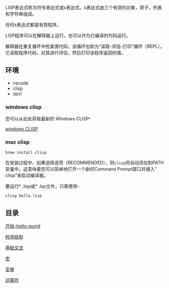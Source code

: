 LISP表达式称为符号表达式或s表达式。s表达式由三个有效的对象，原子，列表和字符串组成。

任何s表达式都是有效程序。

LISP程序可以在解释器上运行，也可以作为已编译的代码运行。

解释器在重复循环中检查源代码，该循环也称为“读取-评估-打印”循环（REPL）。它读取程序代码，对其进行评估，然后打印该程序返回的值。


## 环境

- vscode
- clisp
- sbcl


### windows clisp 

您可以从此处获取最新的 Windows CLISP- 

[windows CLISP](https://sourceforge.net/projects/clisp/files/latest/download)


### mac clisp

```
brew install clisp
```

在安装过程中，如果选择选项（RECOMMENDED），则`clisp`将自动添加到PATH变量中。这意味着您可以简单地打开一个新的Command Prompt窗口并键入“ clisp”来启动编译器。

要运行* .lisp或* .lsp文件，只需使用-

```
clisp hello.lisp
```

## 目录

[开始-hello-world](start/main.lisp)

[程序结构](./programConstruct/README.md)

[基础文法](./lisp_basic_syntax/README.md)

[宏](./lisp_macros/README.md)

[变量](./lisp_variables/README.md)

[运算符](./lisp_operators/README.md)